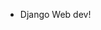- Django Web dev!

<!---
Manal-Bouriba/Manal-Bouriba is a ✨ special ✨ repository because its `README.md` (this file) appears on your GitHub profile.
You can click the Preview link to take a look at your changes.
--->
